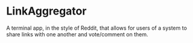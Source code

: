 # LinkAggregator
A terminal app, in the style of Reddit, that allows for users of a system to share links with one another and vote/comment on them.
